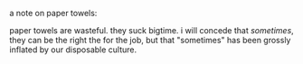 a note on paper towels:

paper towels are wasteful. they suck bigtime. i will concede that _sometimes_, they can be the right the for the job, but that "sometimes" has been grossly inflated by our disposable culture. 
